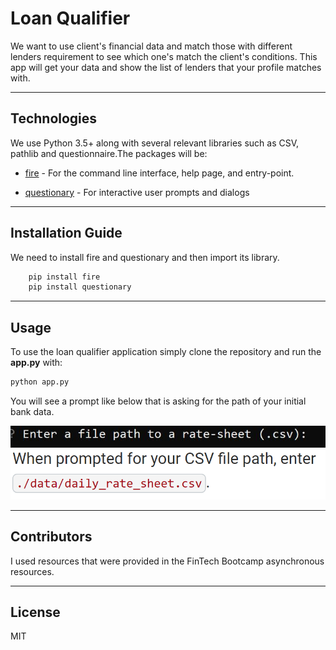 # Loan Qualifier

We want to use client's financial data and match those with different lenders requirement to see which one's match the client's conditions.
This app will get your data and show the list of lenders that your profile matches with.

---

## Technologies
We use Python 3.5+ along with several relevant libraries such as CSV, pathlib and questionnaire.The packages will be:
* [fire](https://github.com/google/python-fire) - For the command line interface, help page, and entry-point.

* [questionary](https://github.com/tmbo/questionary) - For interactive user prompts and dialogs

---

## Installation Guide

We need to install fire and questionary and then import its library.
```python
    pip install fire
    pip install questionary
```

---

## Usage

To use the loan qualifier application simply clone the repository and run the **app.py** with:
 ```python
python app.py
```
You will see a prompt like below that is asking for the path of your initial bank data.

![Loan Qualifier Prompts](Images/firstPrompt.JPG)
![Loan Qualifier Prompts](Images/path.png)

---

## Contributors

I used resources that were provided in the FinTech Bootcamp asynchronous resources.

---

## License

MIT
